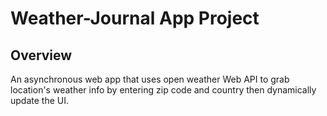 # Weather-Journal App Project

## Overview
An asynchronous web app that uses open weather Web API to grab location's weather info by entering zip code and country then dynamically update the UI.
